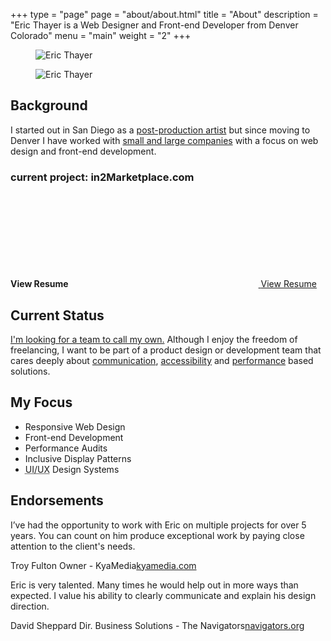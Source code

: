 +++
type = "page"
page = "about/about.html"
title = "About"
description = "Eric Thayer is a Web Designer and Front-end Developer from Denver Colorado"
menu = "main"
weight = "2"
+++

<!-- About -->
<section id="about-home" class="pt-1 pb-2 lg-pt-2">
  <div class="container container-flex">
    <div class="flex-layout flex-wrap">
      <!-- About Me -->
      <div class="info-block info-block-about flex-2 flex-lead pt-pb-1 md-pt-0">
        <figure class="circle-mask mug"><img class="lazyload" data-src="../images/content-img/1x1/img-1x1-avatar.jpg" alt="Eric Thayer"></figure>
        <noscript>
          <figure class="mug circle-mask"><img src="../images/content-img/1x1/img-1x1-avatar.jpg" alt="Eric Thayer"></figure>
        </noscript>
        <h2 id="my-background">Background</h2>
        <p class="mw-35em mb-0 lg-pr-4">I started out in San Diego as a <a href="motion-reel/">post-production artist</a> but since moving to Denver I have worked with <a href="//www.linkedin.com/in/commonmovement/" title="view my LinkedIn profile">small and large companies</a> with a focus on web design and front-end development.</p>
        <!-- example links -->
        <div class="example-links flex flex-wrap pt-sm text-md">
          <h3 class="small-header sr-only">current project: in2Marketplace.com</h3>
          <!-- Resume -->
          <div class="flex ai-center pt-pb-tiny pr-sm">
            <strong class="text-sm Roboto">View Resume</strong>
            <a href="../Eric-Thayer-Resume-Web-Designer-and-Front-end-Developer.pdf" class="has-tooltip">
              <svg class="icon ml-mr-0 text-lg-r">
                <use xlink:href="#icon-pdf" />
              </svg><span class="sr-only"></span>
              <span class="tooltip">View Resume</span>
            </a>                
          </div>
        </div>
      </div>
      <!-- My Status -->
      <div class="info-block info-block-status flex-2 pt-pb-1">
        <h2 id="current-status" class="mb-sm">Current Status</h2>
        <p class="mb-0"><a href="../hire-me/" class="text-link text-md">I'm looking for a team to call my own.</a> Although I enjoy the freedom of freelancing, I want to be part of a product design or development team that cares deeply about <a href="//blog.producthive.org/design-is-a-team-sport-with-jared-spool-a32d73786412/">communication</a>, <a href="http://www.standardista.com/standards/making-basic-web-pages-accessible/">accessibility</a> and <a href="//adactio.com/articles/9465/">performance</a> based solutions.</p>
      </div>
      <!-- My Focus -->
      <div class="info-block info-block-skills flex-sm pt-pb-1">
        <h2 id="my-focus">My Focus</h2>
        <ul class="content-list feature-list">
          <li>Responsive Web Design</li>
          <li>Front-end Development</li>
          <li>Performance Audits</li>
          <li>Inclusive Display Patterns</li>
          <li><abbr title="user interface and user experience design">UI/UX</abbr> Design Systems</li>
        </ul>
      </div>
    </div>
  </div>
</section>

<!-- Testimonials -->
<section id="testimonial-home" class="testimonials pt-2">
  <div class="container mw-100p pr-pl-0">
    <h2 class="text-center mb-1-pt5 md-pr-pl-2 hidden">Endorsements</h2>
    <div class="grid grid-2-col grid-lg grid-flush bg-dark">
      <!-- endorsement -->
      <div class="card-block gradient-purple-blue-45 p-3 md-pr-pl-2 lg-pr-pl-4">
        <p class="card-text">I’ve had the opportunity to work with Eric on multiple projects for over 5 years. You can count on him produce exceptional work by paying close attention to the client's needs.</p>
        <p class="quotee"><!--<img class="avatar avatar-md" src="../images/content-img/1x1/img-avatar-slug-7.svg" alt="Testimonial Person">-->
          <span class="text-wrap"><span class="name">Troy Fulton</span> <span class="title">Owner - KyaMedia</span><a href="http://kyamedia.com/">kyamedia.com</a></span>
        </p>
      </div>
      <!-- endorsement -->
      <div class="card-block gradient-blue-green-45 p-3 md-pr-pl-2 lg-pr-pl-4">
        <p class="card-text">Eric is very talented. Many times he would help out in more ways than expected. I value his ability to clearly communicate and explain his design direction.</p>
        <p class="quotee"><!--<img class="avatar avatar-md" src="../images/content-img/1x1/img-avatar-slug-10.svg" alt="Testimonial Person">-->
          <span class="text-wrap"><span class="name">David Sheppard</span> <span class="title">Dir. Business Solutions - The Navigators</span><a href="http://navigators.org/">navigators.org</a></span>
        </p>
      </div>
    </div>
  </div>
</section>